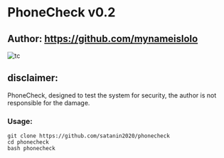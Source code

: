 # PhoneCheck v0.2
## Author: https://github.com/mynameislolo







![tc](https://i.imgur.com/fTsY3Dr.png)

## disclaimer:
PhoneCheck, designed to test the system for security, the author is not responsible for the damage.


### Usage:
```
git clone https://github.com/satanin2020/phonecheck
cd phonecheck
bash phonecheck
```


